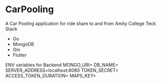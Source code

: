 # CarPooling

A Car Pooling application for ride share to and from Amity College
Teck Stack
- Go
- MongoDB
- Gin
- Flutter

ENV variables for Backend
MONGO_URI=
DB_NAME=
SERVER_ADDRESS=localhost:8080
TOKEN_SECRET=
ACCESS_TOKEN_DURATION=
MAPS_KEY=

